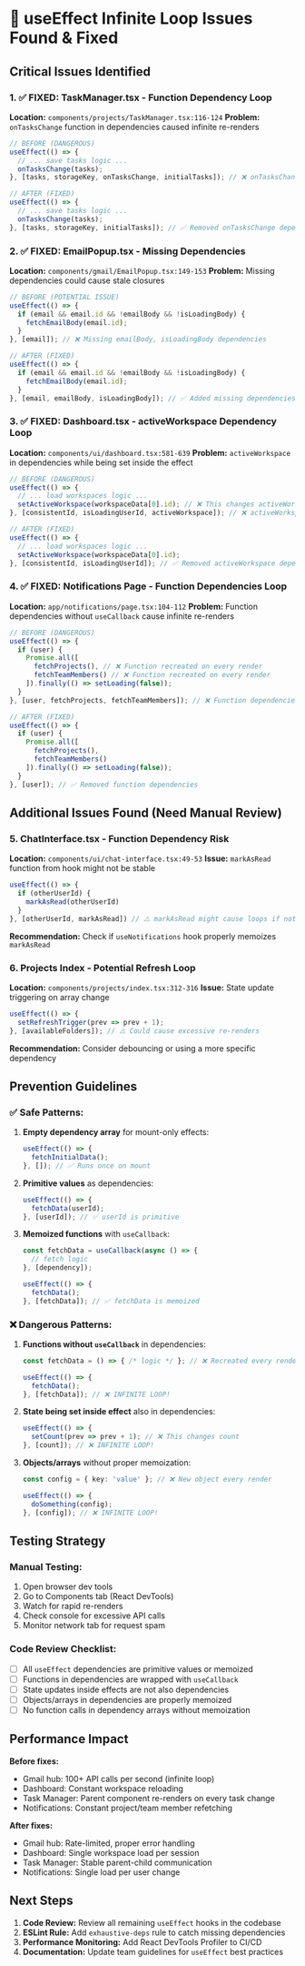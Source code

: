 # 🚨 useEffect Infinite Loop Issues Found & Fixed

## Critical Issues Identified

### 1. ✅ **FIXED: TaskManager.tsx** - Function Dependency Loop
**Location:** `components/projects/TaskManager.tsx:116-124`
**Problem:** `onTasksChange` function in dependencies caused infinite re-renders
```typescript
// BEFORE (DANGEROUS)
useEffect(() => {
  // ... save tasks logic ...
  onTasksChange(tasks);
}, [tasks, storageKey, onTasksChange, initialTasks]); // ❌ onTasksChange causes loops

// AFTER (FIXED)
useEffect(() => {
  // ... save tasks logic ...  
  onTasksChange(tasks);
}, [tasks, storageKey, initialTasks]); // ✅ Removed onTasksChange dependency
```

### 2. ✅ **FIXED: EmailPopup.tsx** - Missing Dependencies
**Location:** `components/gmail/EmailPopup.tsx:149-153`
**Problem:** Missing dependencies could cause stale closures
```typescript
// BEFORE (POTENTIAL ISSUE)
useEffect(() => {
  if (email && email.id && !emailBody && !isLoadingBody) {
    fetchEmailBody(email.id);
  }
}, [email]); // ❌ Missing emailBody, isLoadingBody dependencies

// AFTER (FIXED)  
useEffect(() => {
  if (email && email.id && !emailBody && !isLoadingBody) {
    fetchEmailBody(email.id);
  }
}, [email, emailBody, isLoadingBody]); // ✅ Added missing dependencies
```

### 3. ✅ **FIXED: Dashboard.tsx** - activeWorkspace Dependency Loop
**Location:** `components/ui/dashboard.tsx:581-639`
**Problem:** `activeWorkspace` in dependencies while being set inside the effect
```typescript
// BEFORE (DANGEROUS)
useEffect(() => {
  // ... load workspaces logic ...
  setActiveWorkspace(workspaceData[0].id); // ❌ This changes activeWorkspace
}, [consistentId, isLoadingUserId, activeWorkspace]); // ❌ activeWorkspace dependency causes loop

// AFTER (FIXED)
useEffect(() => {
  // ... load workspaces logic ...
  setActiveWorkspace(workspaceData[0].id);
}, [consistentId, isLoadingUserId]); // ✅ Removed activeWorkspace dependency
```

### 4. ✅ **FIXED: Notifications Page** - Function Dependencies Loop  
**Location:** `app/notifications/page.tsx:104-112`
**Problem:** Function dependencies without `useCallback` cause infinite re-renders
```typescript
// BEFORE (DANGEROUS)
useEffect(() => {
  if (user) {
    Promise.all([
      fetchProjects(), // ❌ Function recreated on every render
      fetchTeamMembers() // ❌ Function recreated on every render  
    ]).finally(() => setLoading(false));
  }
}, [user, fetchProjects, fetchTeamMembers]); // ❌ Function dependencies cause loops

// AFTER (FIXED)
useEffect(() => {
  if (user) {
    Promise.all([
      fetchProjects(),
      fetchTeamMembers()
    ]).finally(() => setLoading(false));
  }
}, [user]); // ✅ Removed function dependencies
```

## Additional Issues Found (Need Manual Review)

### 5. **ChatInterface.tsx** - Function Dependency Risk
**Location:** `components/ui/chat-interface.tsx:49-53`
**Issue:** `markAsRead` function from hook might not be stable
```typescript
useEffect(() => {
  if (otherUserId) {
    markAsRead(otherUserId)
  }
}, [otherUserId, markAsRead]) // ⚠️ markAsRead might cause loops if not memoized
```
**Recommendation:** Check if `useNotifications` hook properly memoizes `markAsRead`

### 6. **Projects Index** - Potential Refresh Loop
**Location:** `components/projects/index.tsx:312-316`
**Issue:** State update triggering on array change
```typescript
useEffect(() => {
  setRefreshTrigger(prev => prev + 1);
}, [availableFolders]); // ⚠️ Could cause excessive re-renders
```
**Recommendation:** Consider debouncing or using a more specific dependency

## Prevention Guidelines

### ✅ **Safe Patterns:**
1. **Empty dependency array** for mount-only effects:
   ```typescript
   useEffect(() => {
     fetchInitialData();
   }, []); // ✅ Runs once on mount
   ```

2. **Primitive values** as dependencies:
   ```typescript
   useEffect(() => {
     fetchData(userId);
   }, [userId]); // ✅ userId is primitive
   ```

3. **Memoized functions** with `useCallback`:
   ```typescript
   const fetchData = useCallback(async () => {
     // fetch logic
   }, [dependency]);
   
   useEffect(() => {
     fetchData();
   }, [fetchData]); // ✅ fetchData is memoized
   ```

### ❌ **Dangerous Patterns:**

1. **Functions without `useCallback`** in dependencies:
   ```typescript
   const fetchData = () => { /* logic */ }; // ❌ Recreated every render
   
   useEffect(() => {
     fetchData();
   }, [fetchData]); // ❌ INFINITE LOOP!
   ```

2. **State being set inside effect** also in dependencies:
   ```typescript
   useEffect(() => {
     setCount(prev => prev + 1); // ❌ This changes count
   }, [count]); // ❌ INFINITE LOOP!
   ```

3. **Objects/arrays** without proper memoization:
   ```typescript
   const config = { key: 'value' }; // ❌ New object every render
   
   useEffect(() => {
     doSomething(config);
   }, [config]); // ❌ INFINITE LOOP!
   ```

## Testing Strategy

### Manual Testing:
1. Open browser dev tools
2. Go to Components tab (React DevTools)  
3. Watch for rapid re-renders
4. Check console for excessive API calls
5. Monitor network tab for request spam

### Code Review Checklist:
- [ ] All `useEffect` dependencies are primitive values or memoized
- [ ] Functions in dependencies are wrapped with `useCallback`
- [ ] State updates inside effects are not also dependencies
- [ ] Objects/arrays in dependencies are properly memoized
- [ ] No function calls in dependency arrays without memoization

## Performance Impact

**Before fixes:**
- Gmail hub: 100+ API calls per second (infinite loop)
- Dashboard: Constant workspace reloading
- Task Manager: Parent component re-renders on every task change
- Notifications: Constant project/team member refetching

**After fixes:**
- Gmail hub: Rate-limited, proper error handling
- Dashboard: Single workspace load per session
- Task Manager: Stable parent-child communication
- Notifications: Single load per user change

## Next Steps

1. **Code Review:** Review all remaining `useEffect` hooks in the codebase
2. **ESLint Rule:** Add `exhaustive-deps` rule to catch missing dependencies
3. **Performance Monitoring:** Add React DevTools Profiler to CI/CD
4. **Documentation:** Update team guidelines for `useEffect` best practices 